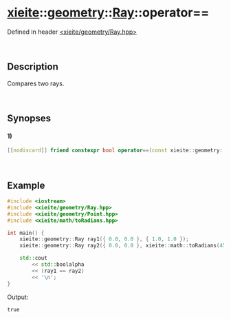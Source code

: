 # [xieite](../../../../xieite.md)\:\:[geometry](../../../../geometry.md)\:\:[Ray](../../../Ray.md)\:\:operator==
Defined in header [<xieite/geometry/Ray.hpp>](../../../../../include/xieite/geometry/Ray.hpp)

&nbsp;

## Description
Compares two rays.

&nbsp;

## Synopses
#### 1)
```cpp
[[nodiscard]] friend constexpr bool operator==(const xieite::geometry::Ray& ray1, const xieite::geometry::Ray& ray2) noexcept;
```

&nbsp;

## Example
```cpp
#include <iostream>
#include <xieite/geometry/Ray.hpp>
#include <xieite/geometry/Point.hpp>
#include <xieite/math/toRadians.hpp>

int main() {
    xieite::geometry::Ray ray1({ 0.0, 0.0 }, { 1.0, 1.0 });
    xieite::geometry::Ray ray2({ 0.0, 0.0 }, xieite::math::toRadians(45.0));

    std::cout
        << std::boolalpha
        << (ray1 == ray2)
        << '\n';
}
```
Output:
```
true
```
